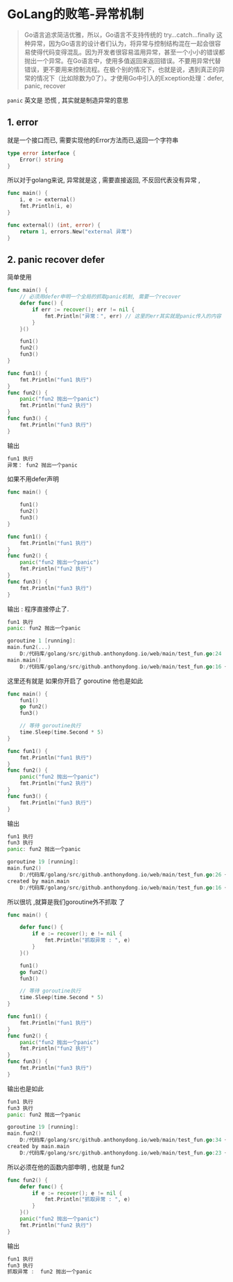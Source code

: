 # GoLang的败笔-异常机制

> Go语言追求简洁优雅，所以，Go语言不支持传统的 try…catch…finally 这种异常，因为Go语言的设计者们认为，将异常与控制结构混在一起会很容易使得代码变得混乱。因为开发者很容易滥用异常，甚至一个小小的错误都抛出一个异常。在Go语言中，使用多值返回来返回错误。不要用异常代替错误，更不要用来控制流程。在极个别的情况下，也就是说，遇到真正的异常的情况下（比如除数为0了）。才使用Go中引入的Exception处理：defer, panic, recover

`panic`  英文是 恐慌  , 其实就是制造异常的意思



## 1. error

就是一个接口而已, 需要实现他的Error方法而已,返回一个字符串

```go
type error interface {
	Error() string
}
```

所以对于golang来说, 异常就是这 , 需要直接返回, 不反回代表没有异常 , 

```go
func main() {
	i, e := external()
	fmt.Println(i, e)
}

func external() (int, error) {
	return 1, errors.New("external 异常")
}
```



## 2. panic recover defer

简单使用

```go
func main() {
    // 必须用defer申明一个全局的抓取panic机制, 需要一个recover
	defer func() {
		if err := recover(); err != nil {
			fmt.Println("异常：", err) // 这里的err其实就是panic传入的内容
		}
	}()

	fun1()
	fun2()
	fun3()
}

func fun1() {
	fmt.Println("fun1 执行")
}
func fun2() {
	panic("fun2 抛出一个panic")
	fmt.Println("fun2 执行")
}
func fun3() {
	fmt.Println("fun3 执行")
}
```

输出 

```go
fun1 执行
异常： fun2 抛出一个panic
```



如果不用defer声明

```go
func main() {

	fun1()
	fun2()
	fun3()
}

func fun1() {
	fmt.Println("fun1 执行")
}
func fun2() {
	panic("fun2 抛出一个panic")
	fmt.Println("fun2 执行")
}
func fun3() {
	fmt.Println("fun3 执行")
}
```

输出  : 程序直接停止了. 

```go
fun1 执行
panic: fun2 抛出一个panic

goroutine 1 [running]:
main.fun2(...)
	D:/代码库/golang/src/github.anthonydong.io/web/main/test_fun.go:24
main.main()
	D:/代码库/golang/src/github.anthonydong.io/web/main/test_fun.go:16 +0x9f
```

这里还有就是 如果你开启了 goroutine 他也是如此

```go
func main() {
	fun1()
	go fun2()
	fun3()

	// 等待 goroutine执行
	time.Sleep(time.Second * 5)
}

func fun1() {
	fmt.Println("fun1 执行")
}
func fun2() {
	panic("fun2 抛出一个panic")
	fmt.Println("fun2 执行")
}
func fun3() {
	fmt.Println("fun3 执行")
}
```

输出

```go
fun1 执行
fun3 执行
panic: fun2 抛出一个panic

goroutine 19 [running]:
main.fun2()
	D:/代码库/golang/src/github.anthonydong.io/web/main/test_fun.go:26 +0x40
created by main.main
	D:/代码库/golang/src/github.anthonydong.io/web/main/test_fun.go:16 +0x9a
```



所以很坑  ,就算是我们goroutine外不抓取 了



```go
func main() {

	defer func() {
		if e := recover(); e != nil {
			fmt.Println("抓取异常 : ", e)
		}
	}()

	fun1()
	go fun2()
	fun3()

	// 等待 goroutine执行
	time.Sleep(time.Second * 5)
}

func fun1() {
	fmt.Println("fun1 执行")
}
func fun2() {
	panic("fun2 抛出一个panic")
	fmt.Println("fun2 执行")
}
func fun3() {
	fmt.Println("fun3 执行")
}
```

输出也是如此

```go
fun1 执行
fun3 执行
panic: fun2 抛出一个panic

goroutine 19 [running]:
main.fun2()
	D:/代码库/golang/src/github.anthonydong.io/web/main/test_fun.go:34 +0x40
created by main.main
	D:/代码库/golang/src/github.anthonydong.io/web/main/test_fun.go:23 +0xba
```



所以必须在他的函数内部申明 , 也就是 fun2

```go
func fun2() {
	defer func() {
		if e := recover(); e != nil {
			fmt.Println("抓取异常 : ", e)
		}
	}()
	panic("fun2 抛出一个panic")
	fmt.Println("fun2 执行")
}
```

输出

```go
fun1 执行
fun3 执行
抓取异常 :  fun2 抛出一个panic
```

